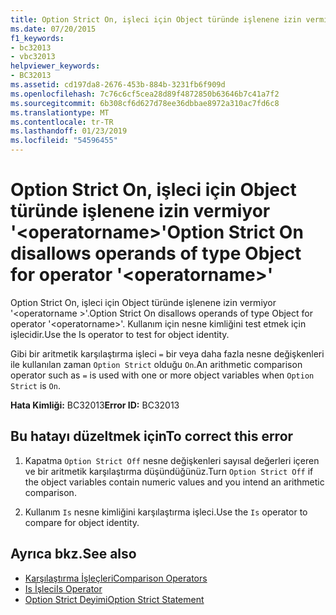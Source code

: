 ```yaml
---
title: Option Strict On, işleci için Object türünde işlenene izin vermiyor '&lt;operatorname&gt;'
ms.date: 07/20/2015
f1_keywords:
- bc32013
- vbc32013
helpviewer_keywords:
- BC32013
ms.assetid: cd197da8-2676-453b-884b-3231fb6f909d
ms.openlocfilehash: 7c76c6cf5cea28d89f4872850b63646b7c41a7f2
ms.sourcegitcommit: 6b308cf6d627d78ee36dbbae8972a310ac7fd6c8
ms.translationtype: MT
ms.contentlocale: tr-TR
ms.lasthandoff: 01/23/2019
ms.locfileid: "54596455"
---
```

# <a name="option-strict-on-disallows-operands-of-type-object-for-operator-ltoperatornamegt"></a><span data-ttu-id="5d93f-102">Option Strict On, işleci için Object türünde işlenene izin vermiyor '&lt;operatorname&gt;'</span><span class="sxs-lookup"><span data-stu-id="5d93f-102">Option Strict On disallows operands of type Object for operator '&lt;operatorname&gt;'</span></span>
<span data-ttu-id="5d93f-103">Option Strict On, işleci için Object türünde işlenene izin vermiyor '\<operatorname >'.</span><span class="sxs-lookup"><span data-stu-id="5d93f-103">Option Strict On disallows operands of type Object for operator '\<operatorname>'.</span></span> <span data-ttu-id="5d93f-104">Kullanım için nesne kimliğini test etmek için işlecidir.</span><span class="sxs-lookup"><span data-stu-id="5d93f-104">Use the Is operator to test for object identity.</span></span>  
  
 <span data-ttu-id="5d93f-105">Gibi bir aritmetik karşılaştırma işleci `=` bir veya daha fazla nesne değişkenleri ile kullanılan zaman `Option Strict` olduğu `On`.</span><span class="sxs-lookup"><span data-stu-id="5d93f-105">An arithmetic comparison operator such as `=` is used with one or more object variables when `Option Strict` is `On`.</span></span>  
  
 <span data-ttu-id="5d93f-106">**Hata Kimliği:** BC32013</span><span class="sxs-lookup"><span data-stu-id="5d93f-106">**Error ID:** BC32013</span></span>  
  
## <a name="to-correct-this-error"></a><span data-ttu-id="5d93f-107">Bu hatayı düzeltmek için</span><span class="sxs-lookup"><span data-stu-id="5d93f-107">To correct this error</span></span>  
  
1.  <span data-ttu-id="5d93f-108">Kapatma `Option Strict Off` nesne değişkenleri sayısal değerleri içeren ve bir aritmetik karşılaştırma düşündüğünüz.</span><span class="sxs-lookup"><span data-stu-id="5d93f-108">Turn `Option Strict Off` if the object variables contain numeric values and you intend an arithmetic comparison.</span></span>  
  
2.  <span data-ttu-id="5d93f-109">Kullanım `Is` nesne kimliğini karşılaştırma işleci.</span><span class="sxs-lookup"><span data-stu-id="5d93f-109">Use the `Is` operator to compare for object identity.</span></span>  
  
## <a name="see-also"></a><span data-ttu-id="5d93f-110">Ayrıca bkz.</span><span class="sxs-lookup"><span data-stu-id="5d93f-110">See also</span></span>
- [<span data-ttu-id="5d93f-111">Karşılaştırma İşleçleri</span><span class="sxs-lookup"><span data-stu-id="5d93f-111">Comparison Operators</span></span>](../../visual-basic/language-reference/operators/comparison-operators.md)
- [<span data-ttu-id="5d93f-112">Is İşleci</span><span class="sxs-lookup"><span data-stu-id="5d93f-112">Is Operator</span></span>](../../visual-basic/language-reference/operators/is-operator.md)
- [<span data-ttu-id="5d93f-113">Option Strict Deyimi</span><span class="sxs-lookup"><span data-stu-id="5d93f-113">Option Strict Statement</span></span>](../../visual-basic/language-reference/statements/option-strict-statement.md)
